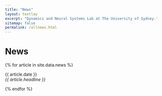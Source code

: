 ```yaml
---
title: "News"
layout: textlay
excerpt: "Dynamics and Neural Systems Lab at The University of Sydney."
sitemap: false
permalink: /allnews.html
---
```


# News

{% for article in site.data.news %}
<p>{{ article.date }} <br>
<em>{{ article.headline }}</em></p>
{% endfor %}
